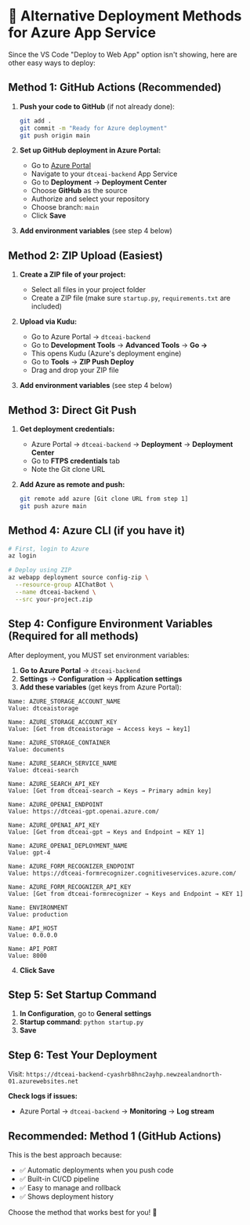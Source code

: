 # 🚀 Alternative Deployment Methods for Azure App Service

Since the VS Code "Deploy to Web App" option isn't showing, here are other easy ways to deploy:

## Method 1: GitHub Actions (Recommended)

1. **Push your code to GitHub** (if not already done):
   ```bash
   git add .
   git commit -m "Ready for Azure deployment"
   git push origin main
   ```

2. **Set up GitHub deployment in Azure Portal:**
   - Go to [Azure Portal](https://portal.azure.com)
   - Navigate to your `dtceai-backend` App Service
   - Go to **Deployment** → **Deployment Center**
   - Choose **GitHub** as the source
   - Authorize and select your repository
   - Choose branch: `main`
   - Click **Save**

3. **Add environment variables** (see step 4 below)

## Method 2: ZIP Upload (Easiest)

1. **Create a ZIP file of your project:**
   - Select all files in your project folder
   - Create a ZIP file (make sure `startup.py`, `requirements.txt` are included)

2. **Upload via Kudu:**
   - Go to Azure Portal → `dtceai-backend`
   - Go to **Development Tools** → **Advanced Tools** → **Go →**
   - This opens Kudu (Azure's deployment engine)
   - Go to **Tools** → **ZIP Push Deploy**
   - Drag and drop your ZIP file

3. **Add environment variables** (see step 4 below)

## Method 3: Direct Git Push

1. **Get deployment credentials:**
   - Azure Portal → `dtceai-backend` → **Deployment** → **Deployment Center**
   - Go to **FTPS credentials** tab
   - Note the Git clone URL

2. **Add Azure as remote and push:**
   ```bash
   git remote add azure [Git clone URL from step 1]
   git push azure main
   ```

## Method 4: Azure CLI (if you have it)

```bash
# First, login to Azure
az login

# Deploy using ZIP
az webapp deployment source config-zip \
  --resource-group AIChatBot \
  --name dtceai-backend \
  --src your-project.zip
```

## Step 4: Configure Environment Variables (Required for all methods)

After deployment, you MUST set environment variables:

1. **Go to Azure Portal** → `dtceai-backend`
2. **Settings** → **Configuration** → **Application settings**
3. **Add these variables** (get keys from Azure Portal):

```
Name: AZURE_STORAGE_ACCOUNT_NAME
Value: dtceaistorage

Name: AZURE_STORAGE_ACCOUNT_KEY  
Value: [Get from dtceaistorage → Access keys → key1]

Name: AZURE_STORAGE_CONTAINER
Value: documents

Name: AZURE_SEARCH_SERVICE_NAME
Value: dtceai-search

Name: AZURE_SEARCH_API_KEY
Value: [Get from dtceai-search → Keys → Primary admin key]

Name: AZURE_OPENAI_ENDPOINT
Value: https://dtceai-gpt.openai.azure.com/

Name: AZURE_OPENAI_API_KEY
Value: [Get from dtceai-gpt → Keys and Endpoint → KEY 1]

Name: AZURE_OPENAI_DEPLOYMENT_NAME
Value: gpt-4

Name: AZURE_FORM_RECOGNIZER_ENDPOINT
Value: https://dtceai-formrecognizer.cognitiveservices.azure.com/

Name: AZURE_FORM_RECOGNIZER_API_KEY
Value: [Get from dtceai-formrecognizer → Keys and Endpoint → KEY 1]

Name: ENVIRONMENT
Value: production

Name: API_HOST
Value: 0.0.0.0

Name: API_PORT
Value: 8000
```

4. **Click Save**

## Step 5: Set Startup Command

1. **In Configuration**, go to **General settings**
2. **Startup command**: `python startup.py`
3. **Save**

## Step 6: Test Your Deployment

Visit: `https://dtceai-backend-cyashrb8hnc2ayhp.newzealandnorth-01.azurewebsites.net`

**Check logs if issues:**
- Azure Portal → `dtceai-backend` → **Monitoring** → **Log stream**

## Recommended: Method 1 (GitHub Actions)
This is the best approach because:
- ✅ Automatic deployments when you push code
- ✅ Built-in CI/CD pipeline
- ✅ Easy to manage and rollback
- ✅ Shows deployment history

Choose the method that works best for you! 🚀

